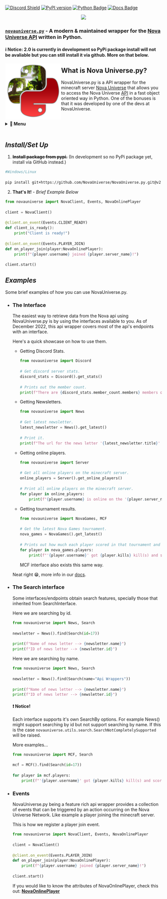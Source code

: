 [![Discord Shield](https://discordapp.com/api/guilds/692764975902752871/widget.png?style=shield)](https://discord.gg/4gZSVJ7)
[![PyPI version](https://badge.fury.io/py/novauniverse.svg)](https://pypi.org/project/novauniverse/)
[![Python Badge](https://img.shields.io/pypi/pyversions/GoldyBot?style=flat)](https://pypi.org/project/novauniverse/ "Supported python versions.")
[![Docs Badge](https://img.shields.io/static/v1?label=docs&message=Available&color=light-green)](https://novauniversepy.devgoldy.me/)

<p align="center">
 <img src="https://user-images.githubusercontent.com/66202304/147414615-4a410681-0e02-41e3-88cd-3d28d4bf6898.png" width="500" />
</p>

### [``novauniverse.py``](https://pypi.org/project/novauniverse/) - A modern & maintained wrapper for the [Nova Universe API](https://novauniverse.net/api/) written in Python.

#### ℹ Notice: 2.0 is currently in development so PyPi package install will not be avaliable but you can still install it via github. More on that below.

<p align="right">
 <img align="left" src="https://raw.githubusercontent.com/NovaUniverse/NovaUniverse.py/v2/assets/logo.png" width="180" />
 
 <h2>What is Nova Universe.py?</h2>
 NovaUniverse.py is a API wrapper for the minecraft server <a href="https://novauniverse.net/">Nova Universe</a> that allows you to access the Nova Universe <a href="https://novauniverse.net/api">API</a> in a fast object oriented way in Python. One of the bonuses is that it was developed by one of the devs at NovaUniverse.
</p>

<br>

<details>
  <summary> <b>📔 Menu</b> </summary>
  
- ### [*Install/Set Up*](#installset-up)
- ### [*Examples*](#examples)
  - [The Interface](#the-interface)
  - [The Search interface](#the-search-interface)
  - [Events](#events)

</details>

<br>

## *Install/Set Up*
1. ~~**Install package from pypi.**~~ (In development so no PyPi package yet, install via GitHub instead.)
```sh
#Windows/Linux

pip install git+https://github.com/NovaUniverse/NovaUniverse.py.git@v2
```
2. **That's It!** - *Brief Example Below*
```python
from novauniverse import NovaClient, Events, NovaOnlinePlayer 

client = NovaClient()

@client.on_event(Events.CLIENT_READY)
def client_is_ready():
    print("Client is ready!")

@client.on_event(Events.PLAYER_JOIN)
def on_player_join(player:NovaOnlinePlayer):
    print(f"{player.username} joined {player.server_name}!")

client.start()
```

## *Examples*
Some brief examples of how you can use NovaUniverse.py.

- ### The Interface
    The easiest way to retrieve data from the Nova api using NovaUniverse.py is by using the interfaces available to you. As of December 2022, this api wrapper covers most of the api's endpoints with an interface.

    Here's a quick showcase on how to use them.

    - Getting Discord Stats.

        ```python
        from novauniverse import Discord

        # Get discord server stats.
        discord_stats = Discord().get_stats()

        # Prints out the member count.
        print(f"There are {discord_stats.member_count.members} members on the Nova Universe discord server.")
        ```
    - Getting Newsletters.

        ```python
        from novauniverse import News

        # Get latest newsletter.
        latest_newsletter = News().get_latest()

        # Print it.
        print(f"The url for the news letter '{latest_newsletter.title}' is '{latest_newsletter.full_url}'.")
        ```
    - Getting online players.

        ```python
        from novauniverse import Server

        # Get all online players on the minecraft server.
        online_players = Server().get_online_players()

        # Print all online players on the minecraft server.
        for player in online_players:
            print(f"{player.username} is online on the '{player.server_name}' server.")
        ```

    - Getting tournament results.

        ```python
        from novauniverse import NovaGames, MCF

        # Get the latest Nova Games tournament.
        nova_games = NovaGames().get_latest()

        # Prints out how much each player scored in that tournament and also how many kills they achieved.
        for player in nova_games.players:
            print(f"'{player.username}' got {player.kills} kill(s) and scored {player.score} point(s) in the Nova Games hosted on {nova_games.date.date()}.")
        ```
        
        MCF interface also exists this same way.

    Neat right 😁, more info in our [docs](https://novauniversepy.devgoldy.me/).

- ### The Search interface

    Some interfaces/endpoints obtain search features, specially those that inherited from SearchInterface.

    Here we are searching by id.
    ```python
    from novauniverse import News, Search

    newsletter = News().find(Search(id=17))

    print(f"Name of news letter --> {newsletter.name}")
    print(f"ID of news letter --> {newsletter.id}")
    ```

    Here we are searching by name.
    ```python
    from novauniverse import News, Search

    newsletter = News().find(Search(name="Api Wrappers"))

    print(f"Name of news letter --> {newsletter.name}")
    print(f"ID of news letter --> {newsletter.id}")
    ```

    #### ❗ Notice!
    Each interface supports it's own SearchBy options. For example News() might support searching by id but not support searching by name. If this is the case ``novauniverse.utils.search.SearchNotCompletelySupported`` will be raised.

    More examples...
    ```python
    from novauniverse import MCF, Search

    mcf = MCF().find(Search(id=17))

    for player in mcf.players:
        print(f"'{player.username}' got {player.kills} kill(s) and scored {player.score} point(s) in the MCF hosted on {mcf.date.date()}.")
    ```

- ### Events
    NovaUniverse.py being a feature rich api wrapper provides a collection of events that can be triggered by an action occurring on the Nova Universe Network. Like example a player joining the minecraft server.

    This is how we register a player join event.
    ```python
    from novauniverse import NovaClient, Events, NovaOnlinePlayer 

    client = NovaClient()

    @client.on_event(Events.PLAYER_JOIN)
    def on_player_join(player:NovaOnlinePlayer):
        print(f"{player.username} joined {player.server_name}!")

    client.start()
    ```

    If you would like to know the attributes of NovaOnlinePlayer, check this out: [**NovaOnlinePlayer**](https://novauniversepy.devgoldy.me/novauniverse/interfaces/stats/server/nova_online_player.html#NovaOnlinePlayer)

